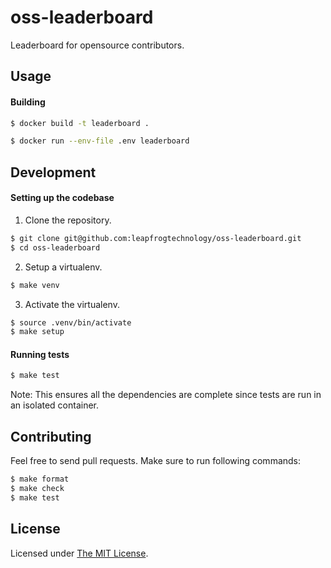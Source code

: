 # oss-leaderboard

Leaderboard for opensource contributors.

## Usage

#### Building

```bash 
$ docker build -t leaderboard .
```

```bash 
$ docker run --env-file .env leaderboard
```

## Development

#### Setting up the codebase

1. Clone the repository.

```bash
$ git clone git@github.com:leapfrogtechnology/oss-leaderboard.git
$ cd oss-leaderboard
```

2. Setup a virtualenv.

```bash
$ make venv
```

3. Activate the virtualenv.

```bash
$ source .venv/bin/activate
$ make setup
```

#### Running tests

```bash
$ make test
```

Note: This ensures all the dependencies are complete since tests are run in an isolated container.

## Contributing

Feel free to send pull requests.
Make sure to run following commands:
```bash
$ make format
$ make check
$ make test
```

## License

Licensed under [The MIT License](LICENSE).
